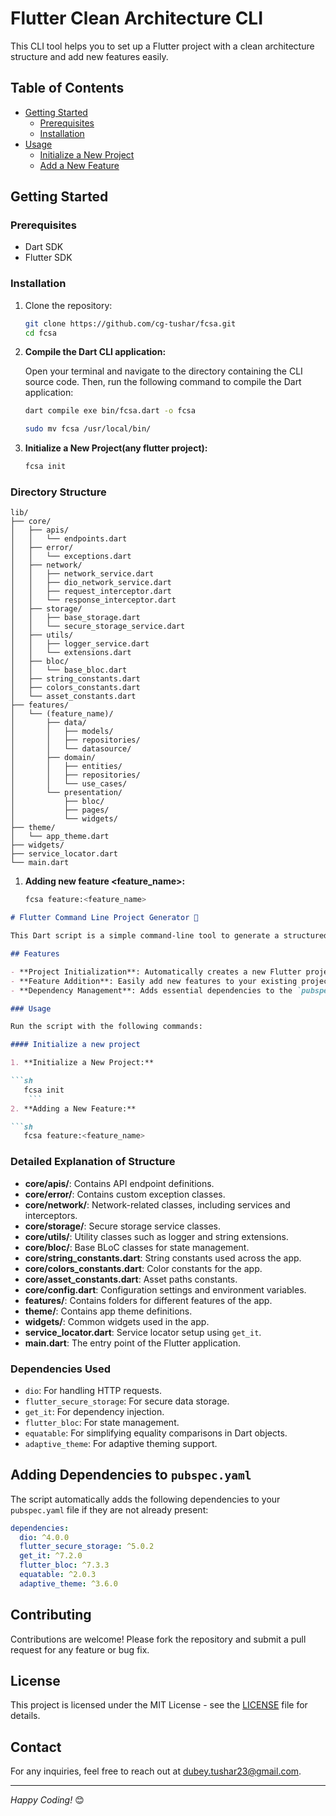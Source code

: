 # Flutter Clean Architecture CLI

This CLI tool helps you to set up a Flutter project with a clean architecture structure and add new features easily.

## Table of Contents

- [Getting Started](#getting-started)
    - [Prerequisites](#prerequisites)
    - [Installation](#installation)
- [Usage](#usage)
    - [Initialize a New Project](#initialize-a-new-project)
    - [Add a New Feature](#add-a-new-feature)

## Getting Started

### Prerequisites

- Dart SDK
- Flutter SDK

### Installation

1. Clone the repository:
    ```bash
    git clone https://github.com/cg-tushar/fcsa.git
    cd fcsa
    ```

2. **Compile the Dart CLI application:**

   Open your terminal and navigate to the directory containing the CLI source code. Then, run the following command to compile the Dart application:

   ```bash
   dart compile exe bin/fcsa.dart -o fcsa
    ```

   ```bash
   sudo mv fcsa /usr/local/bin/
    ```

3. **Initialize a New Project(any flutter project):**

   ```bash
   fcsa init
    ```


### Directory Structure

```plaintext
lib/
├── core/
│   ├── apis/
│   │   └── endpoints.dart
│   ├── error/
│   │   └── exceptions.dart
│   ├── network/
│   │   ├── network_service.dart
│   │   ├── dio_network_service.dart
│   │   ├── request_interceptor.dart
│   │   └── response_interceptor.dart
│   ├── storage/
│   │   ├── base_storage.dart
│   │   └── secure_storage_service.dart
│   ├── utils/
│   │   ├── logger_service.dart
│   │   └── extensions.dart
│   ├── bloc/
│   │   └── base_bloc.dart
│   ├── string_constants.dart
│   ├── colors_constants.dart
│   └── asset_constants.dart
├── features/
│   └── (feature_name)/
│       ├── data/
│       │   ├── models/
│       │   ├── repositories/
│       │   └── datasource/
│       ├── domain/
│       │   ├── entities/
│       │   ├── repositories/
│       │   └── use_cases/
│       └── presentation/
│           ├── bloc/
│           ├── pages/
│           └── widgets/
├── theme/
│   └── app_theme.dart
├── widgets/
├── service_locator.dart
└── main.dart
```
1. **Adding new feature <feature_name>:**

   ```bash
   fcsa feature:<feature_name>
    ```




```markdown
# Flutter Command Line Project Generator 🚀

This Dart script is a simple command-line tool to generate a structured Flutter project with pre-configured dependencies and folder structures. It also allows adding new features to the existing project with a single command.

## Features

- **Project Initialization**: Automatically creates a new Flutter project structure with pre-defined directories and files.
- **Feature Addition**: Easily add new features to your existing project with necessary files and directories.
- **Dependency Management**: Adds essential dependencies to the `pubspec.yaml` file.

### Usage

Run the script with the following commands:

#### Initialize a new project

1. **Initialize a New Project:**

```sh
   fcsa init
    ```
2. **Adding a New Feature:**

```sh
   fcsa feature:<feature_name>
   ```

### Detailed Explanation of Structure

- **core/apis/**: Contains API endpoint definitions.
- **core/error/**: Contains custom exception classes.
- **core/network/**: Network-related classes, including services and interceptors.
- **core/storage/**: Secure storage service classes.
- **core/utils/**: Utility classes such as logger and string extensions.
- **core/bloc/**: Base BLoC classes for state management.
- **core/string_constants.dart**: String constants used across the app.
- **core/colors_constants.dart**: Color constants for the app.
- **core/asset_constants.dart**: Asset paths constants.
- **core/config.dart**: Configuration settings and environment variables.
- **features/**: Contains folders for different features of the app.
- **theme/**: Contains app theme definitions.
- **widgets/**: Common widgets used in the app.
- **service_locator.dart**: Service locator setup using `get_it`.
- **main.dart**: The entry point of the Flutter application.

### Dependencies Used

- `dio`: For handling HTTP requests.
- `flutter_secure_storage`: For secure data storage.
- `get_it`: For dependency injection.
- `flutter_bloc`: For state management.
- `equatable`: For simplifying equality comparisons in Dart objects.
- `adaptive_theme`: For adaptive theming support.

## Adding Dependencies to `pubspec.yaml`

The script automatically adds the following dependencies to your `pubspec.yaml` file if they are not already present:

```yaml
dependencies:
  dio: ^4.0.0
  flutter_secure_storage: ^5.0.2
  get_it: ^7.2.0
  flutter_bloc: ^7.3.3
  equatable: ^2.0.3
  adaptive_theme: ^3.6.0
```

## Contributing

Contributions are welcome! Please fork the repository and submit a pull request for any feature or bug fix.

## License

This project is licensed under the MIT License - see the [LICENSE](LICENSE) file for details.

## Contact

For any inquiries, feel free to reach out at dubey.tushar23@gmail.com.

---

*Happy Coding!* 😊
```
